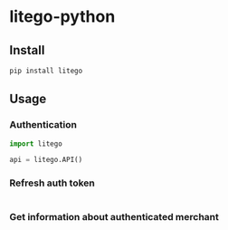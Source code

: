# litego-python

## Install

```bash
pip install litego
```

## Usage

### Authentication

```python
import litego

api = litego.API()
```

### Refresh auth token

```python
```

### Get information about authenticated merchant

```python
```
